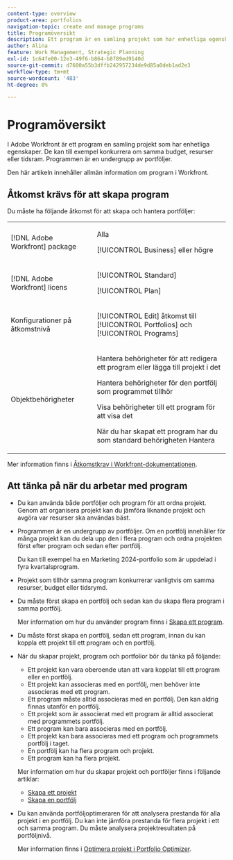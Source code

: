 ```yaml
---
content-type: overview
product-area: portfolios
navigation-topic: create and manage programs
title: Programöversikt
description: Ett program är en samling projekt som har enhetliga egenskaper. Dessa projekt konkurrerar vanligtvis om samma resurser, budget eller tidskortplats. Programmen är en undergrupp av portföljer. Du kan associera projekt med program innan de läggs till i en portfölj.
author: Alina
feature: Work Management, Strategic Planning
exl-id: 1c64fe00-12e3-49f6-b864-b8f89ed9140d
source-git-commit: d7600a55b3dffb242957234de9d85a0deb1ad2e3
workflow-type: tm+mt
source-wordcount: '483'
ht-degree: 0%

---
```


# Programöversikt

<!-- Audited: 08/2025 -->

I Adobe Workfront är ett program en samling projekt som har enhetliga egenskaper. De kan till exempel konkurrera om samma budget, resurser eller tidsram. Programmen är en undergrupp av portföljer.

Den här artikeln innehåller allmän information om program i Workfront.


## Åtkomst krävs för att skapa program

<!--leave the table uncollapsed as this article is about access-->

Du måste ha följande åtkomst för att skapa och hantera portföljer:

<table style="table-layout:auto"> 
 <col> 
 <col> 
 <tbody> 
  <tr> 
   <td role="rowheader">[!DNL Adobe Workfront] package</td> 
   <td> <p>Alla</p>
   <p>[!UICONTROL Business] eller högre</p> </td> 
  </tr> 
  <tr> 
   <td role="rowheader">[!DNL Adobe Workfront] licens</td> 
   <td> <p>[!UICONTROL Standard]</p>
   <p>[!UICONTROL Plan]</p> </td> 
  </tr> 
  <tr> 
   <td role="rowheader">Konfigurationer på åtkomstnivå</td> 
   <td> <p>[!UICONTROL Edit] åtkomst till [!UICONTROL Portfolios] och [!UICONTROL Programs]</p>  </td> 
  </tr> 
  <tr> 
   <td role="rowheader">Objektbehörigheter</td> 
   <td> <p>Hantera behörigheter för att redigera ett program eller lägga till projekt i det</p>
   <p>Hantera behörigheter för den portfölj som programmet tillhör </p>
   <p>Visa behörigheter till ett program för att visa det</p>
   <p>När du har skapat ett program har du som standard behörigheten Hantera</p> 
    </td> 
  </tr> 
 </tbody> 
</table>

Mer information finns i [Åtkomstkrav i Workfront-dokumentationen](/help/quicksilver/administration-and-setup/add-users/access-levels-and-object-permissions/access-level-requirements-in-documentation.md).

<!--Old:
<table style="table-layout:auto"> 
 <col> 
 <col> 
 <tbody> 
  <tr> 
   <td role="rowheader">[!DNL Adobe Workfront] plan</td> 
   <td> <p>New: Any</p>
   <p>Current: [!UICONTROL Business] or higher</p> </td> 
  </tr> 
  <tr> 
   <td role="rowheader">[!DNL Adobe Workfront] license</td> 
   <td> <p>New: [!UICONTROL Standard]</p>
   <p>Current: [!UICONTROL Plan] </p> </td> 
  </tr> 
  <tr> 
   <td role="rowheader">Access level configurations</td> 
   <td> <p>[!UICONTROL Edit] access to Portfolios and Programs</p>  </td> 
  </tr> 
  <tr> 
   <td role="rowheader">Object permissions</td> 
   <td> <p>Manage permissions to edit a program or add projects to it</p>
   <p>Manage permissions to the portfolio that the program belongs to </p>
   <p>View permissions to a program to view it</p>
   <p>After you create a program, you have Manage permissions to it, by default</p> 
    </td> 
  </tr> 
 </tbody> 
</table>-->


## Att tänka på när du arbetar med program

* Du kan använda både portföljer och program för att ordna projekt. Genom att organisera projekt kan du jämföra liknande projekt och avgöra var resurser ska användas bäst.

* Programmen är en undergrupp av portföljer. Om en portfölj innehåller för många projekt kan du dela upp den i flera program och ordna projekten först efter program och sedan efter portfölj.

  Du kan till exempel ha en Marketing 2024-portfolio som är uppdelad i fyra kvartalsprogram.

* Projekt som tillhör samma program konkurrerar vanligtvis om samma resurser, budget eller tidsrymd.

* Du måste först skapa en portfölj och sedan kan du skapa flera program i samma portfölj.

  Mer information om hur du använder program finns i [Skapa ett program](../../../manage-work/portfolios/create-and-manage-programs/create-program.md).

* Du måste först skapa en portfölj, sedan ett program, innan du kan koppla ett projekt till ett program och en portfölj.

* När du skapar projekt, program och portfolior bör du tänka på följande:

   * Ett projekt kan vara oberoende utan att vara kopplat till ett program eller en portfölj.
   * Ett projekt kan associeras med en portfölj, men behöver inte associeras med ett program.
   * Ett program måste alltid associeras med en portfölj. Den kan aldrig finnas utanför en portfölj.
   * Ett projekt som är associerat med ett program är alltid associerat med programmets portfölj.
   * Ett program kan bara associeras med en portfölj.
   * Ett projekt kan bara associeras med ett program och programmets portfölj i taget.
   * En portfölj kan ha flera program och projekt.
   * Ett program kan ha flera projekt.

  Mer information om hur du skapar projekt och portföljer finns i följande artiklar:
   * [Skapa ett projekt](/help/quicksilver/manage-work/projects/create-projects/create-project.md)
   * [Skapa en portfölj](/help/quicksilver/manage-work/portfolios/create-and-manage-portfolios/create-portfolios.md)


* Du kan använda portföljoptimeraren för att analysera prestanda för alla projekt i en portfölj. Du kan inte jämföra prestanda för flera projekt i ett och samma program. Du måste analysera projektresultaten på portföljnivå.

  Mer information finns i [Optimera projekt i Portfolio Optimizer](/help/quicksilver/manage-work/portfolios/portfolio-optimizer/optimize-projects-in-portfolio-optimizer.md).
